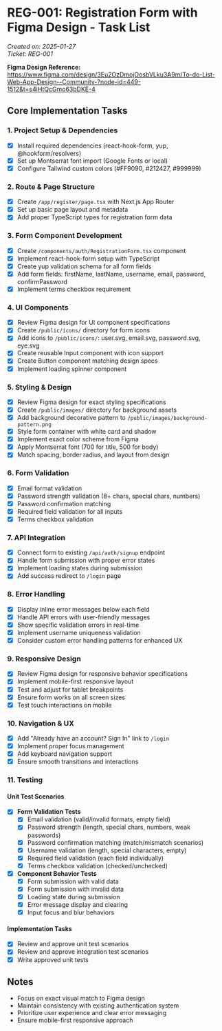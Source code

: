 # REG-001: Registration Form with Figma Design - Task List

_Created on: 2025-01-27_  
_Ticket: REG-001_

**Figma Design Reference:** https://www.figma.com/design/3Eu2OzDmojOosbVLku3A9m/To-do-List-Web-App-Design--Community-?node-id=449-1512&t=s4iHtQcGmo63bDKE-4

## Core Implementation Tasks

### 1. Project Setup & Dependencies
- [x] Install required dependencies (react-hook-form, yup, @hookform/resolvers)
- [x] Set up Montserrat font import (Google Fonts or local)
- [x] Configure Tailwind custom colors (#FF9090, #212427, #999999)

### 2. Route & Page Structure
- [x] Create `/app/register/page.tsx` with Next.js App Router
- [x] Set up basic page layout and metadata
- [x] Add proper TypeScript types for registration form data

### 3. Form Component Development
- [x] Create `/components/auth/RegistrationForm.tsx` component
- [x] Implement react-hook-form setup with TypeScript
- [x] Create yup validation schema for all form fields
- [x] Add form fields: firstName, lastName, username, email, password, confirmPassword
- [x] Implement terms checkbox requirement

### 4. UI Components
- [x] Review Figma design for UI component specifications
- [x] Create `/public/icons/` directory for form icons
- [x] Add icons to `/public/icons/`: user.svg, email.svg, password.svg, eye.svg
- [x] Create reusable Input component with icon support
- [x] Create Button component matching design specs
- [x] Implement loading spinner component

### 5. Styling & Design
- [x] Review Figma design for exact styling specifications
- [x] Create `/public/images/` directory for background assets
- [x] Add background decorative pattern to `/public/images/background-pattern.png`
- [x] Style form container with white card and shadow
- [x] Implement exact color scheme from Figma
- [x] Apply Montserrat font (700 for title, 500 for body)
- [x] Match spacing, border radius, and layout from design

### 6. Form Validation
- [x] Email format validation
- [x] Password strength validation (8+ chars, special chars, numbers)
- [x] Password confirmation matching
- [x] Required field validation for all inputs
- [x] Terms checkbox validation

### 7. API Integration
- [x] Connect form to existing `/api/auth/signup` endpoint
- [x] Handle form submission with proper error states
- [x] Implement loading states during submission
- [x] Add success redirect to `/login` page

### 8. Error Handling
- [x] Display inline error messages below each field
- [x] Handle API errors with user-friendly messages
- [x] Show specific validation errors in real-time
- [x] Implement username uniqueness validation
- [x] Consider custom error handling patterns for enhanced UX

### 9. Responsive Design
- [x] Review Figma design for responsive behavior specifications
- [x] Implement mobile-first responsive layout
- [x] Test and adjust for tablet breakpoints
- [x] Ensure form works on all screen sizes
- [x] Test touch interactions on mobile

### 10. Navigation & UX
- [x] Add "Already have an account? Sign In" link to `/login`
- [x] Implement proper focus management
- [x] Add keyboard navigation support
- [x] Ensure smooth transitions and interactions

### 11. Testing

#### Unit Test Scenarios
- [x] **Form Validation Tests**
  - [x] Email validation (valid/invalid formats, empty field)
  - [x] Password strength (length, special chars, numbers, weak passwords)
  - [x] Password confirmation matching (match/mismatch scenarios)
  - [x] Username validation (length, special characters, empty)
  - [x] Required field validation (each field individually)
  - [x] Terms checkbox validation (checked/unchecked)

- [x] **Component Behavior Tests**
  - [x] Form submission with valid data
  - [x] Form submission with invalid data
  - [x] Loading state during submission
  - [x] Error message display and clearing
  - [x] Input focus and blur behaviors

#### Implementation Tasks
- [x] Review and approve unit test scenarios
- [x] Review and approve integration test scenarios
- [x] Write approved unit tests

## Notes

- Focus on exact visual match to Figma design
- Maintain consistency with existing authentication system
- Prioritize user experience and clear error messaging
- Ensure mobile-first responsive approach